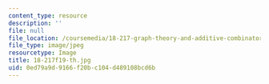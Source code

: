```yaml
---
content_type: resource
description: ''
file: null
file_location: /coursemedia/18-217-graph-theory-and-additive-combinatorics-fall-2019/0ed79a9d9166f20bc104d489108bcd6b_18-217f19-th.jpg
file_type: image/jpeg
resourcetype: Image
title: 18-217f19-th.jpg
uid: 0ed79a9d-9166-f20b-c104-d489108bcd6b
---
```

